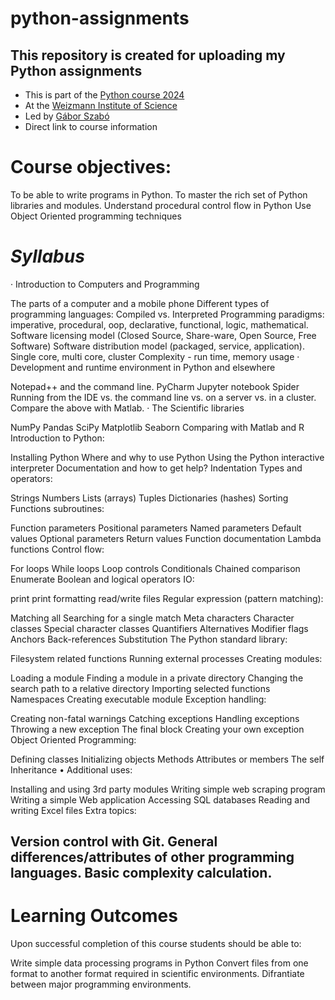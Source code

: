 # python-assignments
## This repository is created for uploading my Python assignments
- This is part of the [Python course 2024](https://github.com/szabgab/wis-python-course-2024-11) <br>
- At the [Weizmann Institute of Science](https://www.weizmann.ac.il/pages/)
- Led by [Gábor Szabó](https://szabgab.com/)
- Direct link to course information

 
# Course objectives:
To be able to write programs in Python.
To master the rich set of Python libraries and modules.
Understand procedural control flow in Python
Use Object Oriented programming techniques

# _Syllabus_

·  Introduction to Computers and Programming

The parts of a computer and a mobile phone
Different types of programming languages: Compiled vs. Interpreted
Programming paradigms: imperative, procedural, oop, declarative, functional, logic, mathematical.
Software licensing model (Closed Source, Share-ware, Open Source, Free Software)
Software distribution model (packaged, service, application).
Single core, multi core, cluster
Complexity - run time, memory usage
·  Development and runtime environment in Python and elsewhere

Notepad++ and the command line.
PyCharm
Jupyter notebook
Spider
Running from the IDE vs. the command line vs. on a server vs. in a cluster.
Compare the above with Matlab.
·  The Scientific libraries

NumPy
Pandas
SciPy
Matplotlib
Seaborn
Comparing with Matlab and R
Introduction to Python:

Installing Python
Where and why to use Python
Using the Python interactive interpreter
Documentation and how to get help?
Indentation
Types and operators:

Strings
Numbers
Lists (arrays)
Tuples
Dictionaries (hashes)
Sorting
Functions subroutines:

Function parameters
Positional parameters
Named parameters
Default values
Optional parameters
Return values
Function documentation
Lambda functions
Control flow:

For loops
While loops
Loop controls
Conditionals
Chained comparison
Enumerate
Boolean and logical operators
IO:

print
print formatting
read/write files
Regular expression (pattern matching):

Matching all
Searching for a single match
Meta characters
Character classes
Special character classes
Quantifiers
Alternatives
Modifier flags
Anchors
Back-references
Substitution
The Python standard library:

Filesystem related functions
Running external processes
Creating modules:

Loading a module
Finding a module in a private directory
Changing the search path to a relative directory
Importing selected functions
Namespaces
Creating executable module
Exception handling:

Creating non-fatal warnings
Catching exceptions
Handling exceptions
Throwing a new exception
The final block
Creating your own exception
Object Oriented Programming:

Defining classes
Initializing objects
Methods
Attributes or members
The self
Inheritance
• Additional uses:

Installing and using 3rd party modules
Writing simple web scraping program
Writing a simple Web application
Accessing SQL databases
Reading and writing Excel files
Extra topics:

Version control with Git.
General differences/attributes of other programming languages.
Basic complexity calculation.
---
# Learning Outcomes
Upon successful completion of this course students should be able to:

Write simple data processing programs in Python
Convert files from one format to another format required in scientific environments.
Difrantiate between major programming environments.
